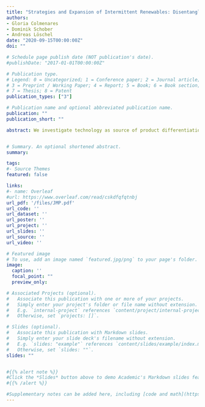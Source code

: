 ```yaml
---
title: "Strategies and Expansion of Intermittent Renewables: Disentangling Pass Through Costs in Electricity Markets (JMP)"
authors:
- Gloria Colmenares
- Dominik Schober
- Andreas Löschel
date: "2020-09-15T00:00:00Z"
doi: ""

# Schedule page publish date (NOT publication's date).
#publishDate: "2017-01-01T00:00:00Z"

# Publication type.
# Legend: 0 = Uncategorized; 1 = Conference paper; 2 = Journal article;
# 3 = Preprint / Working Paper; 4 = Report; 5 = Book; 6 = Book section;
# 7 = Thesis; 8 = Patent
publication_types: ["3"]

# Publication name and optional abbreviated publication name.
publication: ""
publication_short: ""

abstract: We investigate technology as source of product differentiation on strategic behavior and wealth distribution in the German electricity market. We compare the performance of our model to a benchmark, using elasticity-adjusted markups, without bid data. We represent uncertainty on the demand side as intermittency of renewables or flexible demand response. We show that both model estimates converge at off-peak hours being robust to ramping cost and renewable forecast assumptions. Producers pass on fuel and CO2 costs differently with implications for reinforced European Emissions Trading regulation. Consumers are better off under a carbon price floor of euro25/tCO2, but producers are worse off, particularly at morning peak.


# Summary. An optional shortened abstract.
summary: 

tags:
#- Source Themes
featured: false

links:
#- name: Overleaf
#url: https://www.overleaf.com/read/cskdfqfqtnbj
url_pdf: '/files/JMP.pdf'
url_code: ''
url_dataset: ''
url_poster: ''
url_project: ''
url_slides: ''
url_source: ''
url_video: ''

# Featured image
# To use, add an image named `featured.jpg/png` to your page's folder. 
image:
  caption: ''
  focal_point: ""
  preview_only: 

# Associated Projects (optional).
#   Associate this publication with one or more of your projects.
#   Simply enter your project's folder or file name without extension.
#   E.g. `internal-project` references `content/project/internal-project/index.md`.
#   Otherwise, set `projects: []`.

# Slides (optional).
#   Associate this publication with Markdown slides.
#   Simply enter your slide deck's filename without extension.
#   E.g. `slides: "example"` references `content/slides/example/index.md`.
#   Otherwise, set `slides: ""`.
slides: ""


#{{% alert note %}}
#Click the *Slides* button above to demo Academic's Markdown slides feature.
#{{% /alert %}}

#Supplementary notes can be added here, including [code and math](https://sourcethemes.com/academic/docs/writing-markdown-latex/).
---
```

